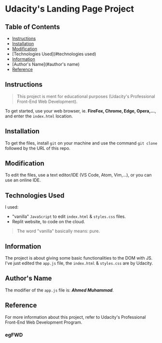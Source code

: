 # Udacity's Landing Page Project

## Table of Contents

* [Instructions](#instructions)
* [Installation](#installation)
* [Modification](#modification)
* [Technologies Used](#technologies used)
* [Information](#information)
* [Author's Name](#author's name)
* [Reference](#reference)

## Instructions

> This project is ment for educational purposes (Udacity's Professional Front-End Web Development).

To get started, use your web browser, ie. **FireFox, Chrome, Edge, Opera,...**, and enter the `index.html` location.

## Installation

To get the files, install `git` on your machine and use the command `git clone` followed by the URL of this repo.

## Modification

To edit the files, use a text editor/IDE (VS Code, Atom, Vim,...), or you can use an online IDE.

## Technologies Used

I used:

- "vanilla" `JavaScript` to edit `index.html` & `styles.css` files.
- Replit website, to code on the cloud.

> The word "vanilla" basically means: pure.

## Information

The project is about giving some basic functionalities to the DOM with JS.
I've just edited the `app.js` file, the `index.html` & `styles.css` are by Udacity.

## Author's Name

The modifier of the `app.js` file is: ***Ahmed Muhammad***.

## Reference

For more information about this project, refer to Udacity's Professional Front-End Web Development Program.

### egFWD
